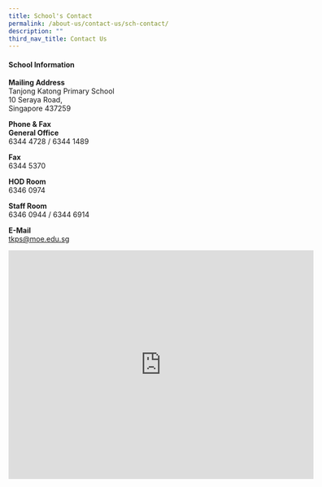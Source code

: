```yaml
---
title: School's Contact
permalink: /about-us/contact-us/sch-contact/
description: ""
third_nav_title: Contact Us
---
```

#### School Information

**Mailing Address**<br>
Tanjong Katong Primary School <br>
10 Seraya Road, <br>
Singapore 437259

**Phone &amp; Fax**<br>
**General Office** <br>
6344 4728 / 6344 1489

**Fax** <br>
6344 5370

**HOD Room** <br>
6346 0974

**Staff Room** <br>
6346 0944 / 6344 6914

**E-Mail**<br>
[tkps@moe.edu.sg](mailto:tkps@moe.edu.sg)

<iframe loading="lazy" allowfullscreen="" style="border:0;" height="450" width="600" src="https://www.google.com/maps/embed?pb=!1m18!1m12!1m3!1d3988.7828614820246!2d103.89814691511258!3d1.305379799047918!2m3!1f0!2f0!3f0!3m2!1i1024!2i768!4f13.1!3m3!1m2!1s0x31da186d06dc9725%3A0x311fb8b93296f4a6!2sTanjong%20Katong%20Primary%20School!5e0!3m2!1sen!2ssg!4v1680004701700!5m2!1sen!2ssg"></iframe>
